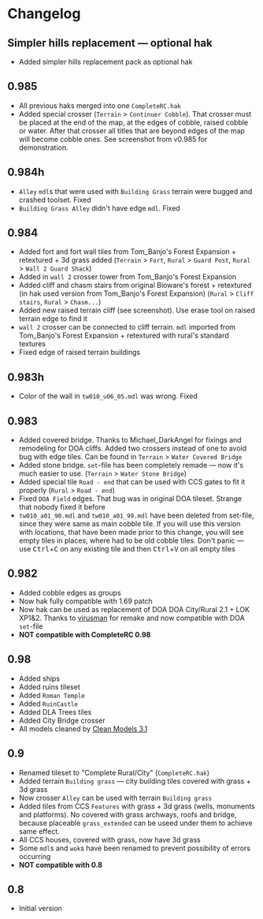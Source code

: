 # Changelog

## Simpler hills replacement — optional hak
* Added simpler hills replacement pack as optional hak

## 0.985
* All previous haks merged into one `CompleteRC.hak`
* Added special crosser (`Terrain` > `Continuer Cobble`). That crosser must be placed at the end of the map, at the edges of cobble, raised cobble or water. After that crosser all titles that are beyond edges of the map will become cobble ones. See screenshot from v0.985 for demonstration.

## 0.984h
* `Alley` `mdl`s that were used with `Building Grass` terrain were bugged and crashed toolset. Fixed
* `Building Grass Alley` didn't have edge `mdl`. Fixed

## 0.984
* Added fort and fort wall tiles from Tom_Banjo's Forest Expansion + retextured + 3d grass added (`Terrain` > `Fort`, `Rural` > `Guard Post`, `Rural` > `Wall 2 Guard Shack`)
* Added in `wall 2` crosser tower from Tom_Banjo's Forest Expansion
* Added cliff and chasm stairs from original Bioware's forest + retextured (in hak used version from Tom_Banjo's Forest Expansion) (`Rural` > `Cliff stairs`, `Rural` > `Chasm...`)
* Added new raised terrain cliff (see screenshot). Use erase tool on raised terrain edge to find it
* `wall 2` crosser can be connected to cliff terrain. `mdl` imported from Tom_Banjo's Forest Expansion + retextured with rural's standard textures
* Fixed edge of raised terrain buildings

## 0.983h
* Color of the wall in `tw010_u06_05.mdl` was wrong. Fixed

## 0.983
* Added covered bridge. Thanks to Michael_DarkAngel for fixings and remodeling for DOA cliffs. Added two crossers instead of one to avoid bug with edge tiles. Can be found in `Terrain` > `Water Covered Bridge`
* Added stone bridge. `set`-file has been completely remade — now it's much easier to use. (`Terrain` > `Water Stone Bridge`)
* Added special tile `Road - end` that can be used with CCS gates to fit it properly (`Rural` > `Road - end`)
* Fixed `DOA Field` edges. That bug was in original DOA tileset. Strange that nobody fixed it before
* `tw010_a01_90.mdl` and `tw010_a01_99.mdl` have been deleted from set-file, since they were same as main cobble tile. If you will use this version with locations, that have been made prior to this change, you will see empty tiles in places, where had to be old cobble tiles. Don't panic — use <kbd>Ctrl</kbd>+<kbd>C</kbd> on any existing tile and then <kbd>Ctrl</kbd>+<kbd>V</kbd> on all empty tiles

## 0.982
* Added cobble edges as groups
* Now hak fully compatible with 1.69 patch
* Now hak can be used as replacement of DOA DOA City/Rural 2.1 + LOK XP1&2. Thanks to [virusman](https://github.com/virusman) for remake and now compatible with DOA `set`-file
* **NOT compatible with CompleteRC 0.98**

## 0.98
* Added ships
* Added ruins tileset
* Added `Roman Temple`
* Added `RuinCastle`
* Added DLA Trees tiles
* Added City Bridge crosser
* All models cleaned by [Clean Models 3.1](url=http://nwvault.ign.com/View.php?view=Other.Detail&id=1151)

## 0.9
* Renamed tileset to "Complete Rural/City" (`CompleteRC.hak`)
* Added terrain `Building grass` — city building tiles covered with grass + 3d grass
* Now crosser `Alley` can be used with terrain `Building grass`
* Added tiles from CCS `Features` with grass + 3d grass (wells, monuments and platforms). No covered with grass archways, roofs and bridge, because placeable `grass_extended` can be useed under them to achieve same effect.
* All CCS houses, covered with grass, now have 3d grass
* Some `mdl`s and `wok`s have been renamed to prevent possibility of errors occurring
* **NOT compatible with 0.8**

## 0.8
* Initial version